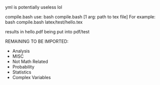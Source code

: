 yml is potentially useless lol

compile.bash use:
bash compile.bash [1 arg: path to tex file]
For example:
bash compile.bash latex/test/hello.tex

results in hello.pdf being put into pdf/test

REMAINING TO BE IMPORTED:
* Analysis
* MISC
* Not Math Related
* Probability
* Statistics
* Complex Variables